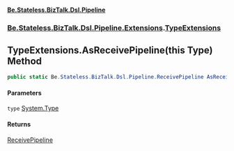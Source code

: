 #### [Be.Stateless.BizTalk.Dsl.Pipeline](README.md 'README')
### [Be.Stateless.BizTalk.Dsl.Pipeline.Extensions](Be.Stateless.BizTalk.Dsl.Pipeline.Extensions.md 'Be.Stateless.BizTalk.Dsl.Pipeline.Extensions').[TypeExtensions](TypeExtensions.md 'Be.Stateless.BizTalk.Dsl.Pipeline.Extensions.TypeExtensions')

## TypeExtensions.AsReceivePipeline(this Type) Method

```csharp
public static Be.Stateless.BizTalk.Dsl.Pipeline.ReceivePipeline AsReceivePipeline(this System.Type type);
```
#### Parameters

<a name='Be.Stateless.BizTalk.Dsl.Pipeline.Extensions.TypeExtensions.AsReceivePipeline(thisSystem.Type).type'></a>

`type` [System.Type](https://docs.microsoft.com/en-us/dotnet/api/System.Type 'System.Type')

#### Returns
[ReceivePipeline](ReceivePipeline.md 'Be.Stateless.BizTalk.Dsl.Pipeline.ReceivePipeline')